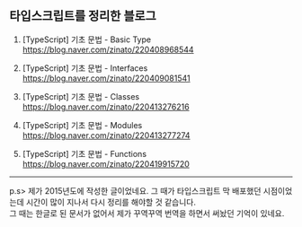 ## 타입스크립트를 정리한 블로그
1. [TypeScript] 기초 문법 - Basic Type <br />
<https://blog.naver.com/zinato/220408968544>

2. [TypeScript] 기초 문법 - Interfaces <br />
<https://blog.naver.com/zinato/220409081541>

3. [TypeScript] 기초 문법 - Classes <br />
<https://blog.naver.com/zinato/220413276216>

4. [TypeScript] 기초 문법 - Modules <br />
<https://blog.naver.com/zinato/220413277274>

5. [TypeScript] 기초 문법 - Functions <br />
<https://blog.naver.com/zinato/220419915720>

* * * 
p.s> 제가 2015년도에 작성한 글이었네요. 그 때가 타입스크립트 막 배포했던 시점이었는데 시간이 많이 지나서 다시 정리를 해야할 것 같습니다.  
그 때는 한글로 된 문서가 없어서 제가 꾸역꾸역 번역을 하면서 써놨던 기억이 있네요. 


